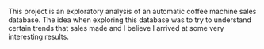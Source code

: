This project is an exploratory analysis of an automatic coffee machine sales database. 
The idea when exploring this database was to try to understand certain trends that sales 
made and I believe I arrived at some very interesting results.
